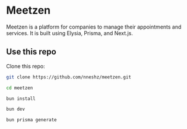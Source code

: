 # Meetzen

Meetzen is a platform for companies to manage their appointments and services. It is built using Elysia, Prisma, and Next.js.

## Use this repo

Clone this repo:

```sh
git clone https://github.com/nneshz/meetzen.git
```

```sh
cd meetzen
```

```sh
bun install
```

```sh
bun dev
```

```sh
bun prisma generate
```